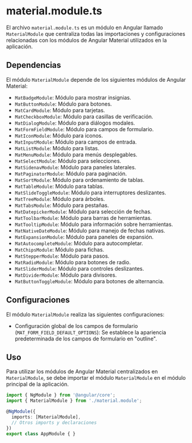# material.module.ts

El archivo `material.module.ts` es un módulo en Angular llamado `MaterialModule` que centraliza todas las importaciones y configuraciones relacionadas con los módulos de Angular Material utilizados en la aplicación.

## Dependencias

El módulo `MaterialModule` depende de los siguientes módulos de Angular Material:

- `MatBadgeModule`: Módulo para mostrar insignias.
- `MatButtonModule`: Módulo para botones.
- `MatCardModule`: Módulo para tarjetas.
- `MatCheckboxModule`: Módulo para casillas de verificación.
- `MatDialogModule`: Módulo para diálogos modales.
- `MatFormFieldModule`: Módulo para campos de formulario.
- `MatIconModule`: Módulo para iconos.
- `MatInputModule`: Módulo para campos de entrada.
- `MatListModule`: Módulo para listas.
- `MatMenuModule`: Módulo para menús desplegables.
- `MatSelectModule`: Módulo para selecciones.
- `MatSidenavModule`: Módulo para paneles laterales.
- `MatPaginatorModule`: Módulo para paginación.
- `MatSortModule`: Módulo para ordenamiento de tablas.
- `MatTableModule`: Módulo para tablas.
- `MatSlideToggleModule`: Módulo para interruptores deslizantes.
- `MatTreeModule`: Módulo para árboles.
- `MatTabsModule`: Módulo para pestañas.
- `MatDatepickerModule`: Módulo para selección de fechas.
- `MatToolbarModule`: Módulo para barras de herramientas.
- `MatTooltipModule`: Módulo para información sobre herramientas.
- `MatNativeDateModule`: Módulo para manejo de fechas nativas.
- `MatExpansionModule`: Módulo para paneles de expansión.
- `MatAutocompleteModule`: Módulo para autocompletar.
- `MatChipsModule`: Módulo para fichas.
- `MatStepperModule`: Módulo para pasos.
- `MatRadioModule`: Módulo para botones de radio.
- `MatSliderModule`: Módulo para controles deslizantes.
- `MatDividerModule`: Módulo para divisores.
- `MatButtonToggleModule`: Módulo para botones de alternancia.

## Configuraciones

El módulo `MaterialModule` realiza las siguientes configuraciones:

- Configuración global de los campos de formulario (`MAT_FORM_FIELD_DEFAULT_OPTIONS`): Se establece la apariencia predeterminada de los campos de formulario en "outline".

## Uso

Para utilizar los módulos de Angular Material centralizados en `MaterialModule`, se debe importar el módulo `MaterialModule` en el módulo principal de la aplicación.

```typescript
import { NgModule } from '@angular/core';
import { MaterialModule } from './material.module';

@NgModule({
  imports: [MaterialModule],
  // Otros imports y declaraciones
})
export class AppModule { }
